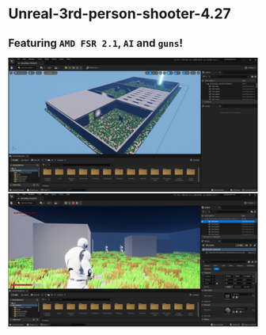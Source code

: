 # Unreal-3rd-person-shooter-4.27
## Featuring `AMD FSR 2.1`, `AI` and `guns`!
<img src="img1.png"/>
<img src="img2.png"/>
